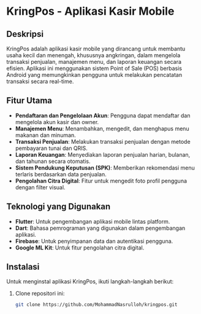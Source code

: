 # KringPos - Aplikasi Kasir Mobile

## Deskripsi
KringPos adalah aplikasi kasir mobile yang dirancang untuk membantu usaha kecil dan menengah, khususnya angkringan, dalam mengelola transaksi penjualan, manajemen menu, dan laporan keuangan secara efisien. Aplikasi ini menggunakan sistem Point of Sale (POS) berbasis Android yang memungkinkan pengguna untuk melakukan pencatatan transaksi secara real-time.

## Fitur Utama
- **Pendaftaran dan Pengelolaan Akun**: Pengguna dapat mendaftar dan mengelola akun kasir dan owner.
- **Manajemen Menu**: Menambahkan, mengedit, dan menghapus menu makanan dan minuman.
- **Transaksi Penjualan**: Melakukan transaksi penjualan dengan metode pembayaran tunai dan QRIS.
- **Laporan Keuangan**: Menyediakan laporan penjualan harian, bulanan, dan tahunan secara otomatis.
- **Sistem Pendukung Keputusan (SPK)**: Memberikan rekomendasi menu terlaris berdasarkan data penjualan.
- **Pengolahan Citra Digital**: Fitur untuk mengedit foto profil pengguna dengan filter visual.

## Teknologi yang Digunakan
- **Flutter**: Untuk pengembangan aplikasi mobile lintas platform.
- **Dart**: Bahasa pemrograman yang digunakan dalam pengembangan aplikasi.
- **Firebase**: Untuk penyimpanan data dan autentikasi pengguna.
- **Google ML Kit**: Untuk fitur pengolahan citra digital.

## Instalasi
Untuk menginstal aplikasi KringPos, ikuti langkah-langkah berikut:
1. Clone repositori ini:
   ```bash
   git clone https://github.com/MohammadNasrulloh/kringpos.git
